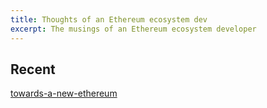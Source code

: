 ```yaml
---
title: Thoughts of an Ethereum ecosystem dev
excerpt: The musings of an Ethereum ecosystem developer
---
```

## Recent
[towards-a-new-ethereum](towards-a-new-ethereum.md)
